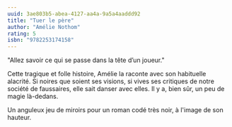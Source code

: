 ```yaml
---
uuid: 3ae803b5-abea-4127-aa4a-9a5a4aaddd92
title: "Tuer le père"
author: "Amélie Nothom"
rating: 5
isbn: "9782253174158"
---
```


"Allez savoir ce qui se passe dans la tête d’un joueur."

Cette tragique et folle histoire, Amélie la raconte avec son habituelle alacrité. Si noires que soient ses visions, si vives ses critiques de notre société de faussaires, elle sait danser avec elles. Il y a, bien sûr, un peu de magie là-dedans.

Un anguleux jeu de miroirs pour un roman codé très noir, à l'image de son hauteur.